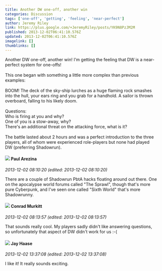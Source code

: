 ```yaml
---
title: Another DW one-off, another win
categories: Discussion
tags: ['one-off', 'getting', 'feeling', 'near-perfect']
author: Jeremy Riley
link: https://plus.google.com/+JeremyRiley/posts/YK9N8PzJM2M
published: 2013-12-02T06:41:10.576Z
updated: 2013-12-02T06:41:10.576Z
imagelink: []
thumblinks: []
---
```


Another DW one-off, another win! I&#39;m getting the feeling that DW is a near-perfect system for one-offs!<br /><br />This one began with something a little more complex than previous examples:<br /><br />BOOM! The deck of the sky-ship lurches as a huge flaming rock smashes into the hull, your ears ring and you grab for a handhold. A sailor is thrown overboard, falling to his likely doom.<br /><br />Questions:<br />Who is firing at you and why?<br />One of you is a stow-away, why?<br />There&#39;s an additional threat on the attacking force, what is it?<br /><br />The battle lasted about 2 hours and was a perfect introduction to the three players, all of whom were experienced role-players but none had played DW (preferring Shadowrun).
<div id='comment z13fd14hszr2g5apv04cihwafknsdxlilo00k'>
  <h4><img src='{{site.baseurl}}//images/avatars/111586412879869935960_photo.jpg'> Paul Arezina</h4>
      <p><cite>2013-12-02 08:10:20 (edited: 2013-12-02 08:10:20)</cite></p>
        <p>There are a couple of Shadowrun PbtA hacks floating around out there. One on the apocalypse world forums called &quot;The Sprawl&quot;, though that&#39;s more pure Cyberpunk, and I&#39;ve seen one called &quot;Sixth World&quot; that&#39;s more Shadowrunny.</p>
</div>
        

<div id='comment z13fd14hszr2g5apv04cihwafknsdxlilo00k'>
  <h4><img src='{{site.baseurl}}//images/avatars/105853875391356356580_photo.jpg'> Conrad Murkitt</h4>
      <p><cite>2013-12-02 08:13:57 (edited: 2013-12-02 08:13:57)</cite></p>
        <p>That sounds really cool. My players sadly didn&#39;t like answering questions, so unfortunately that aspect of DW didn&#39;t work for us :-(</p>
</div>
        

<div id='comment z13fd14hszr2g5apv04cihwafknsdxlilo00k'>
  <h4><img src='{{site.baseurl}}//images/avatars/104270781828973595017_photo.jpg'> Jay Haase</h4>
      <p><cite>2013-12-02 13:37:08 (edited: 2013-12-02 13:37:08)</cite></p>
        <p>I like it! It really sounds exciting.</p>
</div>
        